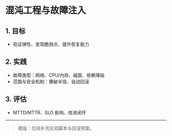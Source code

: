 ﻿# 混沌工程与故障注入

## 1. 目标

- 验证弹性、发现脆弱点、提升恢复能力

## 2. 实践

- 故障类型：网络、CPU/内存、磁盘、依赖降级
- 范围与安全机制：爆破半径、自动回滚

## 3. 评估

- MTTD/MTTR、SLO 影响、改进闭环

---

> 模版：后续补充实验脚本与回滚预案。
